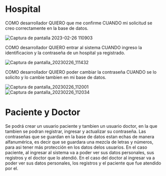 # Hospital 

  COMO desarrollador QUIERO que me confirme CUANDO mi solicitud se creo correctamente en la base de datos.


![Captura de pantalla 2023-02-26 110903](https://user-images.githubusercontent.com/92393164/221415723-50c7b9b6-d059-4de4-a0df-f88f0af4533c.png)

COMO desarrollador QUIERO entrar al sistema CUANDO ingreso la identificacion y la contraseña de un hospital ya registrado.

![Captura de pantalla_20230226_111432](https://user-images.githubusercontent.com/92393164/221416068-3669cc98-b4ad-4c92-9122-910b962baf40.png)

COMO desarrollador QUIERO poder cambiar la contraseña CUANDO se lo solicito y lo cambie tambien en mi base de datos. 

![Captura de pantalla_20230226_112001](https://user-images.githubusercontent.com/92393164/221416552-040a4f47-c961-4bac-b722-abe91416445d.png)
![Captura de pantalla_20230226_112034](https://user-images.githubusercontent.com/92393164/221416603-e32183c9-5318-4741-992b-9a51d80d7eca.png)




# Paciente y Doctor

 Se podrá crear un usuario paciente y tambien un usuario doctor, en la que tambien se podran registrar, ingresar y actualizar su contraseña. Las contraseñas que se guardan en la base de datos estan echas de manera alfanumérica, es decir que se guardara una mezcla de letras y números, para asi tener más protección en los datos delos usuarios. En el caso paciente, al ingresar al sistema va a poder ver sus datos personales, sus registros y el doctor que lo atendió.
  En el caso del doctor al ingresar va a poder ver sus datos personales, los registros y el paciente que fue atendido por el.





